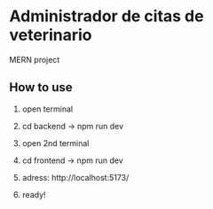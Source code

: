 # Administrador de citas de veterinario
MERN project

## How to use

1. open terminal

2. cd backend -> npm run dev

3. open 2nd terminal

4. cd frontend -> npm run dev

5. adress: http://localhost:5173/

6. ready!

